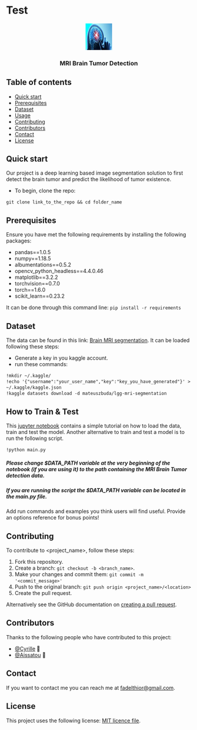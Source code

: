 # Test
<p align="center">
  
   <img src="https://github.com/sashakhaf/Test/blob/main/images%20(1).jpeg"  width=72 height=72>
 

  <h3 align="center">MRI Brain Tumor Detection </h3>

  <!--- <p align="center">
    Project name is a <utility/tool/feature> that allows <insert_target_audience> to do <action/task_it_does>.
    <br>
    <a href="https://reponame/issues/new?template=bug.md">Report bug</a>
    ·
    <a href="https://reponame/issues/new?template=feature.md&labels=feature">Request feature</a>
  </p>
</p> --->

<!--- These are examples. See https://shields.io for others or to customize this set of shields. You might want to include dependencies, project status and licence info here --->

<!--- ![GitHub repo size](https://img.shields.io/github/repo-size/tkjohnson121/shrt)
![GitHub contributors](https://img.shields.io/github/contributors/tkjohnson121/shrt)
![GitHub stars](https://img.shields.io/github/stars/tkjohnson121/shrt?style=social)
![GitHub forks](https://img.shields.io/github/forks/tkjohnson121/shrt?style=social)
![Twitter Follow](https://img.shields.io/twitter/follow/tkjohnson121?style=social) --->

## Table of contents

- [Quick start](#quick-start)
- [Prerequisites](#prerequisites)
- [Dataset](#Dataset)
- [Usage](#Usage)
- [Contributing](#contributing)
- [Contributors](#contributors)
- [Contact](#contact)
- [License](#license)

## Quick start
Our project is a deep learning based image segmentation solution to first detect the brain tumor and predict the likelihood of tumor existence.
- To begin, clone the repo: 
``` 
git clone link_to_the_repo && cd folder_name 

``` 



## Prerequisites

Ensure you have met the following requirements by installing the following packages:

<!--- These are just example requirements. Add, duplicate or remove as required --->
  
* pandas==1.0.5
* numpy==1.18.5
* albumentations==0.5.2
* opencv_python_headless==4.4.0.46
* matplotlib==3.2.2
* torchvision==0.7.0
* torch==1.6.0
* scikit_learn==0.23.2

It can be done through this command line: ```pip install -r requirements```
## Dataset

The data can be found in this link: <a href="https://www.kaggle.com/mateuszbuda/lgg-mri-segmentation
">Brain MRI segmentation</a>. It can be loaded following these steps:

- Generate a key in you kaggle account.
- run these commands:

``` 
!mkdir ~/.kaggle/
!echo '{"username":"your_user_name","key":"key_you_have_generated"}' > ~/.kaggle/kaggle.json
!kaggle datasets download -d mateuszbuda/lgg-mri-segmentation

```
## How to Train & Test
This <a href="https://www.kaggle.com/mateuszbuda/lgg-mri-segmentation
">jupyter notebook</a> contains a simple tutorial on how to load the data, train and test the model.
Another alternative to train and test a model is to run the following script.
```
!python main.py
```
##### Please change $DATA_PATH variable at the very beginning of the notebook (if you are using it) to the path containing the MRI Brain Tumor detection data.
##### If you are running the script the $DATA_PATH variable can be located in the main.py file.


Add run commands and examples you think users will find useful. Provide
an options reference for bonus points!

## Contributing

<!--- If your README is long or you have some specific process or steps you want contributors to follow, consider creating a separate CONTRIBUTING.md file--->

To contribute to <project_name>, follow these steps:

1. Fork this repository.
2. Create a branch: `git checkout -b <branch_name>`.
3. Make your changes and commit them: `git commit -m '<commit_message>'`
4. Push to the original branch:
   `git push origin <project_name>/<location>`
5. Create the pull request.

Alternatively see the GitHub documentation on
[creating a pull request](https://help.github.com/en/github/collaborating-with-issues-and-pull-requests/creating-a-pull-request).

## Contributors

Thanks to the following people who have contributed to this project:

- [@Cyrille](https://github.com/) 📖
- [@Aissatou](https://github.com/sashakhaf) 📖

<!--- You might want to consider using something like the
[All Contributors](https://github.com/all-contributors/all-contributors)
specification and its
[emoji key](https://allcontributors.org/docs/en/emoji-key). --->

## Contact

If you want to contact me you can reach me at <fadelthior@gmail.com>.

## License

<!--- If you're not sure which open license to use see https://choosealicense.com/--->

This project uses the following license: [MIT licence file](https://github.com/sashakhaf/Test/blob/main/LICENSE).

